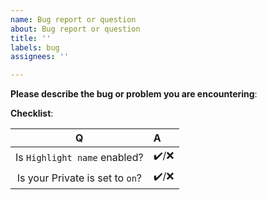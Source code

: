 ```yaml
---
name: Bug report or question
about: Bug report or question
title: ''
labels: bug
assignees: ''

---
```


<!--
Please note that the `Highlight name` option does not work when your private is set to `Friends`. Check the message on: https://github.com/wtommyw/pm-highlight#pm-highlight-

Providing screenshots of your plugin settings / chat settings can help.
-->

**Please describe the bug or problem you are encountering**:

**Checklist**:

| Q | A |
| :---: | :--- |
| Is `Highlight name` enabled? | ✔️/❌ | 
| Is your Private is set to `on`? | ✔️/❌ |
